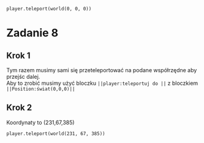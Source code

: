 ```blocks
player.teleport(world(0, 0, 0))
```
# Zadanie 8
## Krok 1
Tym razem musimy sami się przeteleportować na podane współrzędne aby przejśc dalej.<br>
Aby to zrobić musimy użyć bloczku ``||player:teleportuj do ||``
z bloczkiem ``||Position:świat(0,0,0)||``

 ## Krok 2
 Koordynaty to (231,67,385)
```blocks
player.teleport(world(231, 67, 385))
```
